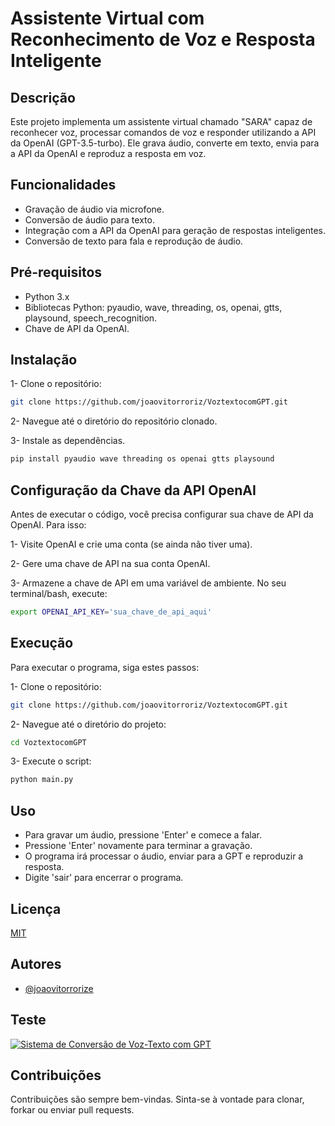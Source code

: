 
# Assistente Virtual com Reconhecimento de Voz e Resposta Inteligente
## Descrição
Este projeto implementa um assistente virtual chamado "SARA" capaz de reconhecer voz, processar comandos de voz e responder utilizando a API da OpenAI (GPT-3.5-turbo). Ele grava áudio, converte em texto, envia para a API da OpenAI e reproduz a resposta em voz.


## Funcionalidades

- Gravação de áudio via microfone.
- Conversão de áudio para texto.
- Integração com a API da OpenAI para geração de respostas inteligentes.
- Conversão de texto para fala e reprodução de áudio.


## Pré-requisitos

- Python 3.x
- Bibliotecas Python: pyaudio, wave, threading, os, openai, gtts, playsound, speech_recognition.
- Chave de API da OpenAI.
        

## Instalação

1- Clone o repositório:
```bash
git clone https://github.com/joaovitorroriz/VoztextocomGPT.git
```
2- Navegue até o diretório do repositório clonado.

3- Instale as dependências.
```bash
pip install pyaudio wave threading os openai gtts playsound
```
    
## Configuração da Chave da API OpenAI
Antes de executar o código, você precisa configurar sua chave de API da OpenAI. Para isso:

1- Visite OpenAI e crie uma conta (se ainda não tiver uma).

2- Gere uma chave de API na sua conta OpenAI.

3- Armazene a chave de API em uma variável de ambiente. No seu terminal/bash, execute:
```bash
export OPENAI_API_KEY='sua_chave_de_api_aqui'
```

## Execução
Para executar o programa, siga estes passos:

1- Clone o repositório:
```bash
git clone https://github.com/joaovitorroriz/VoztextocomGPT.git
```
2- Navegue até o diretório do projeto:
```bash
cd VoztextocomGPT
```
3- Execute o script:
```bash
python main.py
```
## Uso

- Para gravar um áudio, pressione 'Enter' e comece a falar.
- Pressione 'Enter' novamente para terminar a gravação.
- O programa irá processar o áudio, enviar para a GPT e reproduzir a resposta.
- Digite 'sair' para encerrar o programa.


## Licença

[MIT](https://choosealicense.com/licenses/mit/)


## Autores

- [@joaovitorrorize](https://www.github.com//joaovitorroriz)

## Teste
[![Sistema de Conversão de Voz-Texto com GPT]()](https://youtu.be/QBWT2b3iVIA)



## Contribuições

Contribuições são sempre bem-vindas. Sinta-se à vontade para clonar, forkar ou enviar pull requests.